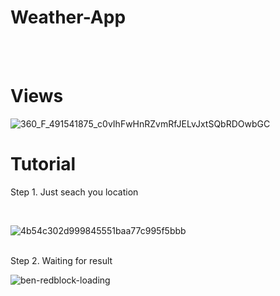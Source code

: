 # Weather-App

<br>
<br>

# Views

![360_F_491541875_c0vIhFwHnRZvmRfJELvJxtSQbRDOwbGC](https://user-images.githubusercontent.com/80814790/220596748-6341b649-cb05-48ec-bb3a-54d0bee8983b.jpg)

# Tutorial

<p> Step 1. Just seach you location <p>
<br>

![4b54c302d999845551baa77c995f5bbb](https://user-images.githubusercontent.com/80814790/220598175-09c938ce-5f26-4557-8e9f-45e1d980af04.gif)
<br>
<br>
<p> Step 2. Waiting for result <p>

![ben-redblock-loading](https://user-images.githubusercontent.com/80814790/220599314-4dfe9cd4-af3b-4a36-a073-d4787e7fbab7.gif)
